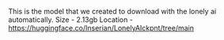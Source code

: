 This is the model that we created to download with the lonely ai automatically. 
Size - 2.13gb
Location - https://huggingface.co/Inserian/LonelyAIckpnt/tree/main
